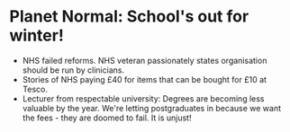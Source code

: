 # Planet Normal: School's out for winter!

* NHS failed reforms. NHS veteran passionately states organisation should be run by clinicians.
* Stories of NHS paying £40 for items that can be bought for £10 at Tesco.
* Lecturer from respectable university: Degrees are becoming less valuable by the year. We're letting postgraduates in because we want the fees - they are doomed to fail. It is unjust!
